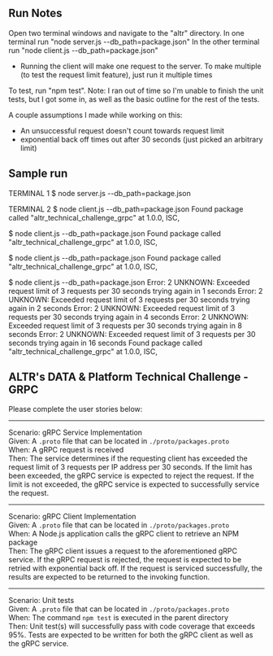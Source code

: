 ## Run Notes
Open two terminal windows and navigate to the "altr" directory. 
In one terminal run "node server.js --db_path=package.json"
In the other terminal run "node client.js --db_path=package.json"
- Running the client will make one request to the server. To make multiple (to test the request limit feature), just run it multiple times

To test, run "npm test".
Note: I ran out of time so I'm unable to finish the unit tests, but I got some in, as well as the basic outline for the rest of the tests.

A couple assumptions I made while working on this:
- An unsuccessful request doesn't count towards request limit
- exponential back off times out after 30 seconds (just picked an arbitrary limit)

## Sample run
TERMINAL 1
$ node server.js --db_path=package.json


TERMINAL 2
$ node client.js --db_path=package.json
Found package called "altr_technical_challenge_grpc" at 1.0.0, ISC,

$ node client.js --db_path=package.json
Found package called "altr_technical_challenge_grpc" at 1.0.0, ISC,

$ node client.js --db_path=package.json
Found package called "altr_technical_challenge_grpc" at 1.0.0, ISC,

$ node client.js --db_path=package.json
Error: 2 UNKNOWN: Exceeded request limit of 3 requests per 30 seconds
trying again in 1 seconds
Error: 2 UNKNOWN: Exceeded request limit of 3 requests per 30 seconds
trying again in 2 seconds
Error: 2 UNKNOWN: Exceeded request limit of 3 requests per 30 seconds
trying again in 4 seconds
Error: 2 UNKNOWN: Exceeded request limit of 3 requests per 30 seconds
trying again in 8 seconds
Error: 2 UNKNOWN: Exceeded request limit of 3 requests per 30 seconds
trying again in 16 seconds
Found package called "altr_technical_challenge_grpc" at 1.0.0, ISC,




## ALTR's DATA & Platform Technical Challenge - GRPC  

Please complete the user stories below:

---

Scenario: gRPC Service Implementation     
Given: A `.proto` file that can be located in `./proto/packages.proto`  
When: A gRPC request is received  
Then: The service determines if the requesting client has exceeded the request limit of 3 requests per IP address per 30 seconds. If the limit has been exceeded, the gRPC service is expected to reject the request. If the limit is not exceeded, the gRPC service is expected to successfully service the request.  


---

Scenario: gRPC Client Implementation    
Given: A `.proto` file that can be located in `./proto/packages.proto`  
When: A Node.js application calls the gRPC client to retrieve an NPM package    
Then: The gRPC client issues a request to the aforementioned gRPC service. If the gRPC request is rejected, the request is expected to be retried with exponential back off. If the request is serviced successfully, the results are expected to be returned to the invoking function.  

---

Scenario: Unit tests  
Given: A `.proto` file that can be located in `./proto/packages.proto`  
When: The command `npm test` is executed in the parent directory  
Then: Unit test(s) will successfully pass with code coverage that exceeds 95%. Tests are expected to be written for both the gRPC client as well as the gRPC service.